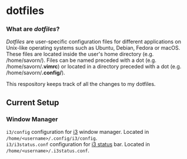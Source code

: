 # dotfiles
### What are *dotfiles*?
*Dotfiles* are user-specific configuration files for different applications on Unix-like operating systems such as Ubuntu, Debian, Fedora or macOS.
These files are located inside the user's home directory (e.g. /home/savorn/).
Files can be named preceded with a dot (e.g. /home/savorn/**.vimrc**) or located in a directory preceded with a dot (e.g. /home/savorn/**.config/**).

This respository keeps track of all the changes to my dotfiles.

## Current Setup

### Window Manager
`i3/config` configuration for [i3](https://i3wm.org/docs/userguide.html) window manager. Located in `/home/<username>/.config/i3/config`.  
`i3/i3status.conf` configuration for [i3 status](https://i3wm.org/i3status/manpage.html) bar. Located in `/home/<username>/.i3status.conf`.  

